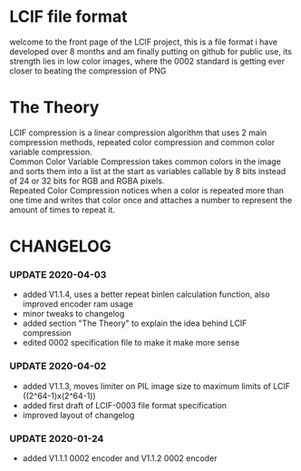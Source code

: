 # LCIF file format

welcome to the front page of the LCIF project, this is a file format i have developed over 8 months and am finally putting on github for public use, its strength lies in low color images, where the 0002 standard is getting ever closer to beating the compression of PNG

# The Theory

LCIF compression is a linear compression algorithm that uses 2 main compression methods, repeated color compression and common color variable compression.  
Common Color Variable Compression takes common colors in the image and sorts them into a list at the start as variables callable by 8 bits instead of 24 or 32 bits for RGB and RGBA pixels.  
Repeated Color Compression notices when a color is repeated more than one time and writes that color once and attaches a number to represent the amount of times to repeat it.  

# CHANGELOG

### UPDATE 2020-04-03
- added V1.1.4, uses a better repeat binlen calculation function, also improved encoder ram usage
- minor tweaks to changelog
- added section "The Theory" to explain the idea behind LCIF compression
- edited 0002 specification file to make it make more sense

### UPDATE 2020-04-02
- added V1.1.3, moves limiter on PIL image size to maximum limits of LCIF ((2^64-1)x(2^64-1))
- added first draft of LCIF-0003 file format specification
- improved layout of changelog

### UPDATE 2020-01-24
- added V1.1.1 0002 encoder and V1.1.2 0002 encoder